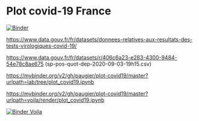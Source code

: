 # Plot covid-19 France

[![Binder](https://mybinder.org/badge_logo.svg)](https://mybinder.org/v2/gh/paugier/plot-covid19/master?filepath=plot_covid19.ipynb)

https://www.data.gouv.fr/fr/datasets/donnees-relatives-aux-resultats-des-tests-virologiques-covid-19/

https://www.data.gouv.fr/fr/datasets/r/406c6a23-e283-4300-9484-54e78c8ae675 (sp-pos-quot-dep-2020-09-03-19h15.csv)

https://mybinder.org/v2/gh/paugier/plot-covid19/master?urlpath=lab/tree/plot_covid19.ipynb

https://mybinder.org/v2/gh/paugier/plot-covid19/master?urlpath=voila/render/plot_covid19.ipynb

[![Binder Voila](https://mybinder.org/badge_logo.svg)](https://mybinder.org/v2/gh/paugier/plot-covid19/master?urlpath=%2Fvoila%2Frender%2Fplot_covid19.ipynb)